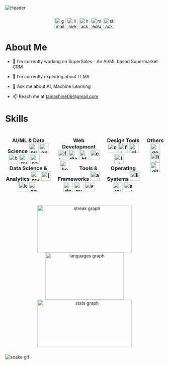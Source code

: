 ![Header](https://github.com/ttanshtanz/ttanshtanz/assets/88208439/099ddea0-1bb0-4a90-9a5f-33f6375b950d)

###

<div align="center">
  <a href="mailto:taniashine06@gmail.con" target="_blank">
    <img src="https://img.shields.io/static/v1?message=Gmail&logo=gmail&label=&color=D14836&logoColor=white&labelColor=&style=for-the-badge" height="35" alt="gmail logo"  />
  </a>
  <a href="https://www.linkedin.com/in/tania-shine/" target="_blank">
    <img src="https://img.shields.io/static/v1?message=LinkedIn&logo=linkedin&label=&color=0077B5&logoColor=white&labelColor=&style=for-the-badge" height="35" alt="linkedin logo"  />
  </a>
  <a href="https://www.hackerrank.com/profile/taniashine06" target="_blank">
    <img src="https://img.shields.io/static/v1?message=HackerRank&logo=hackerrank&label=&color=2EC866&logoColor=white&labelColor=&style=for-the-badge" height="35" alt="hackerrank logo"  />
  </a>
  <a href="https://medium.com/@tanytania.t" target="_blank">
    <img src="https://img.shields.io/static/v1?message=Medium&logo=medium&label=&color=12100E&logoColor=white&labelColor=&style=for-the-badge" height="35" alt="medium logo"  />
  </a>
  <a href="https://stackoverflow.com/users/25084139/tania-shine" target="_blank">
    <img src="https://img.shields.io/static/v1?message=Stackoverflow&logo=stackoverflow&label=&color=FE7A16&logoColor=white&labelColor=&style=for-the-badge" height="35" alt="stackoverflow logo"  />
  </a>
</div>

###
<h1>About Me</h1>

* 🔭 I’m currently working on SuperSales - An AI/ML based Supermarket CRM

* 🌱 I’m currently exploring about LLMS
  
* 💬 Ask me about AI, Machine Learning
  
* 📫 Reach me at taniashine06@gmail.com

###

<!-- Skills Section with Enhanced Layout and Styling -->
<h1>Skills</h1>
<div align="center" style="display: flex; width:100%; gap: 20px;">
  <div>
    <h3>AI/ML & Data Science
    <img src="https://cdn.jsdelivr.net/gh/devicons/devicon/icons/python/python-original.svg" height="30" alt="python logo">
    <img src="https://cdn.jsdelivr.net/gh/devicons/devicon/icons/opencv/opencv-original.svg" height="30" alt="opencv logo">
    <img src="https://cdn.jsdelivr.net/gh/devicons/devicon/icons/tensorflow/tensorflow-original.svg" height="30" alt="tensorflow logo">
    <img src="https://cdn.jsdelivr.net/gh/devicons/devicon/icons/pytorch/pytorch-original.svg" height="30" alt="pytorch logo">
    <img src="https://cdn.jsdelivr.net/gh/devicons/devicon/icons/pandas/pandas-original.svg" height="30" alt="pandas logo">
    &nbsp;&nbsp;&nbsp;&nbsp;&nbsp;&nbsp; Data Science & Analytics
    <img src="https://cdn.jsdelivr.net/gh/devicons/devicon/icons/mysql/mysql-original.svg" height="30" alt="mysql logo">
    <img src="https://cdn.jsdelivr.net/gh/devicons/devicon/icons/jupyter/jupyter-original.svg" height="30" alt="jupyter logo">
    <img src="https://cdn.jsdelivr.net/gh/devicons/devicon/icons/kaggle/kaggle-original.svg" height="30" alt="kaggle logo">
    <img src="https://cdn.jsdelivr.net/gh/devicons/devicon/icons/googlecloud/googlecloud-original.svg" height="30" alt="googlecloud logo"></h3>
  </div>

  <!-- Web Development -->
  <div>
    <h3>Web Development
    <img src="https://cdn.jsdelivr.net/gh/devicons/devicon/icons/flask/flask-original.svg" height="30" alt="flask logo">
    <img src="https://cdn.jsdelivr.net/gh/devicons/devicon/icons/django/django-plain.svg" height="30" alt="django logo">
    <img src="https://cdn.jsdelivr.net/gh/devicons/devicon/icons/html5/html5-original.svg" height="30" alt="html5 logo">
    <img src="https://cdn.jsdelivr.net/gh/devicons/devicon/icons/css3/css3-original.svg" height="30" alt="css3 logo">
    <img src="https://cdn.jsdelivr.net/gh/devicons/devicon/icons/bootstrap/bootstrap-original.svg" height="30" alt="bootstrap logo"> 
  &nbsp;&nbsp;&nbsp;&nbsp;&nbsp;&nbsp; Tools & Frameworks
    <img src="https://cdn.jsdelivr.net/gh/devicons/devicon/icons/anaconda/anaconda-original.svg" height="30" alt="anaconda logo">
    <img src="https://cdn.jsdelivr.net/gh/devicons/devicon/icons/docker/docker-original.svg" height="30" alt="docker logo">
    <img src="https://cdn.jsdelivr.net/gh/devicons/devicon/icons/pycharm/pycharm-original.svg" height="30" alt="pycharm logo">
    <img src="https://cdn.jsdelivr.net/gh/devicons/devicon/icons/vscode/vscode-original.svg" height="30" alt="vscode logo"></h3>
  </div>

  <!-- Design Tools -->
  <div>
    <h3>Design Tools
    <img src="https://cdn.jsdelivr.net/gh/devicons/devicon/icons/canva/canva-original.svg" height="30" alt="canva logo">
    <img src="https://cdn.jsdelivr.net/gh/devicons/devicon/icons/figma/figma-original.svg" height="30" alt="figma logo">
    <img src="https://cdn.jsdelivr.net/gh/devicons/devicon/icons/gimp/gimp-original.svg" height="30" alt="gimp logo">
    <img src="https://cdn.jsdelivr.net/gh/devicons/devicon/icons/inkscape/inkscape-original.svg" height="30" alt="inkscape logo">
    &nbsp;&nbsp;&nbsp;&nbsp;&nbsp;&nbsp; Operating Systems
    <img src="https://cdn.jsdelivr.net/gh/devicons/devicon/icons/linux/linux-original.svg" height="30" alt="linux logo">
    <img src="https://cdn.jsdelivr.net/gh/devicons/devicon/icons/windows8/windows8-original.svg" height="30" alt="windows8 logo">
    <img src="https://cdn.jsdelivr.net/gh/devicons/devicon/icons/apple/apple-original.svg" height="30" alt="apple logo"></h3>
  </div>

  <!-- Others -->
  <div>
    <h3>Others
    <img src="https://cdn.jsdelivr.net/gh/devicons/devicon/icons/google/google-original.svg" height="30" alt="google logo">
    <img src="https://cdn.jsdelivr.net/gh/devicons/devicon/icons/linkedin/linkedin-original.svg" height="30" alt="linkedin logo">
    <img src="https://cdn.jsdelivr.net/gh/devicons/devicon/icons/github/github-original.svg" height="30" alt="github logo"></h3>
  </div>
</div>


###
<div align="center">
  <img src="https://streak-stats.demolab.com?user=ttanshtanz&locale=en&mode=daily&theme=github_dark&hide_border=false&border_radius=5" height="150" alt="streak graph"  height="150"  width="300" />
  <img src="https://github-readme-stats.vercel.app/api/top-langs/?username=ttanshtanz&layout=compact&langs_count=6&theme=github_dark" alt="languages graph" width="250" height="150"/>
  <img src="https://github-readme-stats.vercel.app/api?username=ttanshtanz&show_icons=true&count_private=true&theme=github_dark" alt="stats graph" width="300" height="150"/>
</div>

</div>

###

![snake gif](https://github.com/ttanshtanz/ttanshtanz/blob/output/github-contribution-grid-snake.gif)

###

<!-- Profile Views Counter 
<div align="center">
   <img src="https://streak-stats.demolab.com?user=ttanshtanz&locale=en&mode=weekly&theme=github_dark&hide_border=true&border_radius=5" height="150" alt="streak graph"  />
</div> -->

###
